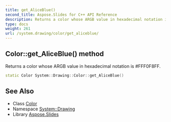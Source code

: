 ```yaml
---
title: get_AliceBlue()
second_title: Aspose.Slides for C++ API Reference
description: Returns a color whose ARGB value in hexadecimal notation is #FFF0F8FF.
type: docs
weight: 261
url: /system.drawing/color/get_aliceblue/
---
```

## Color::get_AliceBlue() method


Returns a color whose ARGB value in hexadecimal notation is #FFF0F8FF.

```cpp
static Color System::Drawing::Color::get_AliceBlue()
```

## See Also

* Class [Color](../)
* Namespace [System::Drawing](../../)
* Library [Aspose.Slides](../../../)
